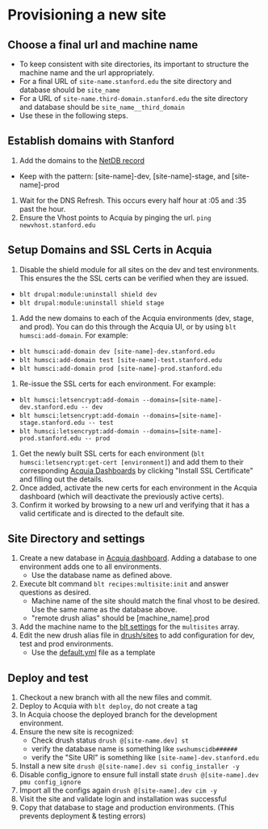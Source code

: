 # Provisioning a new site

## Choose a final url and machine name
* To keep consistent with site directories, its important to structure the machine name
and the url appropriately.
* For a final URL of `site-name.stanford.edu` the site directory and database should be `site_name`
* For a URL of `site-name.third-domain.stanford.edu` the site directory and database should be `site_name__third_domain`
* Use these in the following steps.

## Establish domains with Stanford
1. Add the domains to the [NetDB record](https://netdb.stanford.edu/node_info?name=swshumsci.stanford.edu&history=%252Fqsearch%253Fsearch_string%253Dswshumsci%2526search_type%253DNodes)
  * Keep with the pattern: [site-name]-dev, [site-name]-stage, and [site-name]-prod
1. Wait for the DNS Refresh. This occurs every half hour at :05 and :35 past the hour.
1. Ensure the Vhost points to Acquia by pinging the url. `ping newvhost.stanford.edu`

## Setup Domains and SSL Certs in Acquia
1. Disable the shield module for all sites on the dev and test environments. This ensures the the SSL certs can be verified when they are issued.
  * `blt drupal:module:uninstall shield dev`
  * `blt drupal:module:uninstall shield stage`
1. Add the new domains to each of the Acquia environments (dev, stage, and prod). You can do this through the Acquia UI, or by using `blt humsci:add-domain`. For example:
  * `blt humsci:add-domain dev [site-name]-dev.stanford.edu`
  * `blt humsci:add-domain test [site-name]-test.stanford.edu`
  * `blt humsci:add-domain prod [site-name]-prod.stanford.edu`
1. Re-issue the SSL certs for each environment. For example:
  * `blt humsci:letsencrypt:add-domain --domains=[site-name]-dev.stanford.edu -- dev`
  * `blt humsci:letsencrypt:add-domain --domains=[site-name]-stage.stanford.edu -- test`
  * `blt humsci:letsencrypt:add-domain --domains=[site-name]-prod.stanford.edu -- prod`
1. Get the newly built SSL certs for each environment (`blt humsci:letsencrypt:get-cert [environment]`) and add them to their corresponding [Acquia Dashboards](https://cloud.acquia.com/app/develop/applications/23a85077-2967-41a4-be22-a84c24e0f81a/environments/265865-23a85077-2967-41a4-be22-a84c24e0f81a/ssl) by clicking "Install SSL Certificate" and filling out the details.
1. Once added, activate the new certs for each environment in the Acquia dashboard (which will deactivate the previously active certs).
1. Confirm it worked by browsing to a new url and verifying that it has a valid certificate and is directed to the default site.

## Site Directory and settings
1. Create a new database in [Acquia dashboard](https://cloud.acquia.com/app/develop/applications/23a85077-2967-41a4-be22-a84c24e0f81a/environments/265866-23a85077-2967-41a4-be22-a84c24e0f81a/databases). Adding a database to one environment adds one to all environments.
   * Use the database name as defined above.
1. Execute blt command `blt recipes:multisite:init` and answer questions as desired.
   * Machine name of the site should match the final vhost to be desired. Use the same name as the database above.
   * "remote drush alias" should be [machine_name].prod
1. Add the machine name to the [blt settings](../blt/blt.yml) for the `multisites` array.
1. Edit the new drush alias file in [drush/sites](../drush/sites) to add configuration for dev, test and prod environments.
   * Use the [default.yml](../drush/sites/default.site.yml) file as a template

## Deploy and test
1. Checkout a new branch with all the new files and commit.
1. Deploy to Acquia with `blt deploy`, do not create a tag
1. In Acquia choose the deployed branch for the development environment.
1. Ensure the new site is recognized:
    * Check drush status `drush @[site-name.dev] st`
    * verify the database name is something like `swshumscidb######`
    * verify the "Site URI" is something like `[site-name]-dev.stanford.edu`
1. Install a new site `drush @[site-name].dev si config_installer -y`
1. Disable config_ignore to ensure full install state `drush @[site-name].dev pmu config_ignore`
1. Import all the configs again `drush @[site-name].dev cim -y`
1. Visit the site and validate login and installation was successful
1. Copy that database to stage and production environments. (This prevents deployment & testing errors)
